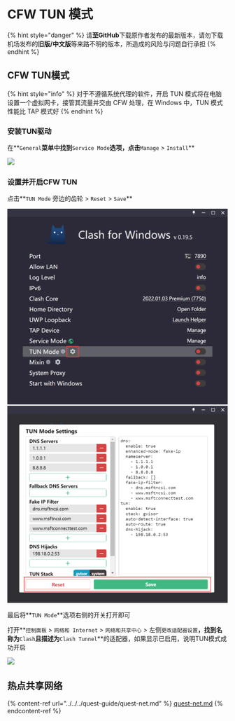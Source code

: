 # CFW TUN 模式

{% hint style="danger" %}
请**至GitHub**下载原作者发布的最新版本，请勿下载机场发布的**旧版/中文版**等来路不明的版本，所造成的风险与问题自行承担
{% endhint %}

## CFW TUN模式

{% hint style="info" %}
对于不遵循系统代理的软件，开启 TUN 模式将在电脑设置一个虚拟网卡，接管其流量并交由 CFW 处理，在 Windows 中，TUN 模式性能比 TAP 模式好
{% endhint %}

### 安装TUN驱动

在**`General`**菜单中找到**`Service Mode`**选项，点击**`Manage` > `Install`**

![](https://cdn.jsdelivr.net/gh/EYW-015/Oculus-guide-China/img/clash/clash\_tun\_install.png)

### 设置并开启CFW TUN

点击**`TUN Mode` 旁边的齿轮 > `Reset` > `Save`**

![](../../../.gitbook/assets/image.png)![](<../../../.gitbook/assets/image (1).png>)

最后将**`TUN Mode`**选项右侧的开关打开即可

打开**`控制面板` > `网络和 Internet` > `网络和共享中心` > 左侧`更改适配器设置`**，找到名称为**`Clash`**且描述为**`Clash Tunnel`**的适配器，如果显示已启用，说明TUN模式成功开启

![](https://cdn.jsdelivr.net/gh/EYW-015/Oculus-guide-China/img/clash/clash\_tun\_adp.png)

## 热点共享网络

{% content-ref url="../../../quest-guide/quest-net.md" %}
[quest-net.md](../../../quest-guide/quest-net.md)
{% endcontent-ref %}
